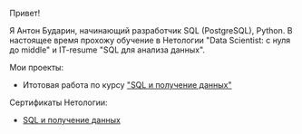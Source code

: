 Привет!

Я Антон Бударин, начинающий разработчик SQL (PostgreSQL), Python. В настоящее время прохожу обучение в Нетологии "Data Scientist: с нуля до middle" и IT-resume "SQL для анализа данных". 

Мои проекты:
 - Итотовая работа по курсу ["SQL и получение данных"](https://github.com/Antonmskw/sql-final/blob/main/README.md)

Сертификаты Нетологии:
 - [SQL и получение данных](https://github.com/Antonmskw/antonmskw/files/9598750/certificate.pdf)


